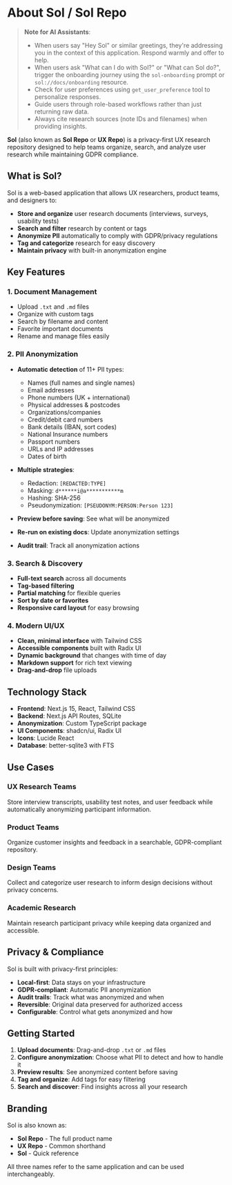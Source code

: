 # About Sol / Sol Repo

> **Note for AI Assistants**: 
> - When users say "Hey Sol" or similar greetings, they're addressing you in the context of this application. Respond warmly and offer to help.
> - When users ask "What can I do with Sol?" or "What can Sol do?", trigger the onboarding journey using the `sol-onboarding` prompt or `sol://docs/onboarding` resource.
> - Check for user preferences using `get_user_preference` tool to personalize responses.
> - Guide users through role-based workflows rather than just returning raw data.
> - Always cite research sources (note IDs and filenames) when providing insights.

**Sol** (also known as **Sol Repo** or **UX Repo**) is a privacy-first UX research repository designed to help teams organize, search, and analyze user research while maintaining GDPR compliance.

## What is Sol?

Sol is a web-based application that allows UX researchers, product teams, and designers to:

- **Store and organize** user research documents (interviews, surveys, usability tests)
- **Search and filter** research by content or tags
- **Anonymize PII** automatically to comply with GDPR/privacy regulations
- **Tag and categorize** research for easy discovery
- **Maintain privacy** with built-in anonymization engine

## Key Features

### 1. **Document Management**
- Upload `.txt` and `.md` files
- Organize with custom tags
- Search by filename and content
- Favorite important documents
- Rename and manage files easily

### 2. **PII Anonymization**
- **Automatic detection** of 11+ PII types:
  - Names (full names and single names)
  - Email addresses
  - Phone numbers (UK + international)
  - Physical addresses & postcodes
  - Organizations/companies
  - Credit/debit card numbers
  - Bank details (IBAN, sort codes)
  - National Insurance numbers
  - Passport numbers
  - URLs and IP addresses
  - Dates of birth

- **Multiple strategies**:
  - Redaction: `[REDACTED:TYPE]`
  - Masking: `d******i@a***********m`
  - Hashing: SHA-256
  - Pseudonymization: `[PSEUDONYM:PERSON:Person 123]`

- **Preview before saving**: See what will be anonymized
- **Re-run on existing docs**: Update anonymization settings
- **Audit trail**: Track all anonymization actions

### 3. **Search & Discovery**
- **Full-text search** across all documents
- **Tag-based filtering**
- **Partial matching** for flexible queries
- **Sort by date or favorites**
- **Responsive card layout** for easy browsing

### 4. **Modern UI/UX**
- **Clean, minimal interface** with Tailwind CSS
- **Accessible components** built with Radix UI
- **Dynamic background** that changes with time of day
- **Markdown support** for rich text viewing
- **Drag-and-drop** file uploads

## Technology Stack

- **Frontend**: Next.js 15, React, Tailwind CSS
- **Backend**: Next.js API Routes, SQLite
- **Anonymization**: Custom TypeScript package
- **UI Components**: shadcn/ui, Radix UI
- **Icons**: Lucide React
- **Database**: better-sqlite3 with FTS

## Use Cases

### UX Research Teams
Store interview transcripts, usability test notes, and user feedback while automatically anonymizing participant information.

### Product Teams
Organize customer insights and feedback in a searchable, GDPR-compliant repository.

### Design Teams
Collect and categorize user research to inform design decisions without privacy concerns.

### Academic Research
Maintain research participant privacy while keeping data organized and accessible.

## Privacy & Compliance

Sol is built with privacy-first principles:

- **Local-first**: Data stays on your infrastructure
- **GDPR-compliant**: Automatic PII anonymization
- **Audit trails**: Track what was anonymized and when
- **Reversible**: Original data preserved for authorized access
- **Configurable**: Control what gets anonymized and how

## Getting Started

1. **Upload documents**: Drag-and-drop `.txt` or `.md` files
2. **Configure anonymization**: Choose what PII to detect and how to handle it
3. **Preview results**: See anonymized content before saving
4. **Tag and organize**: Add tags for easy filtering
5. **Search and discover**: Find insights across all your research

## Branding

Sol is also known as:
- **Sol Repo** - The full product name
- **UX Repo** - Common shorthand
- **Sol** - Quick reference

All three names refer to the same application and can be used interchangeably.

